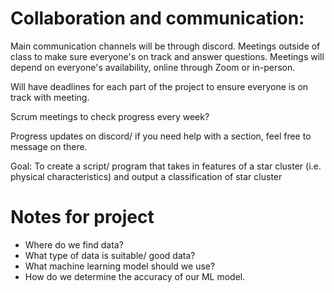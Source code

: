 # Collaboration and communication:

Main communication channels will be through discord. 
Meetings outside of class to make sure everyone's on track and answer questions.
Meetings will depend on everyone's availability, online through Zoom or in-person.

Will have deadlines for each part of the project to ensure everyone is on track with meeting. 

Scrum meetings to check progress every week? 

Progress updates on discord/ if you need help with a section, feel free to message on there. 

Goal: To create a script/ program that takes in features of a star cluster (i.e. physical characteristics) and output a classification of star cluster

# Notes for project
- Where do we find data?
- What type of data is suitable/ good data?
- What machine learning model should we use? 
- How do we determine the accuracy of our ML model.


